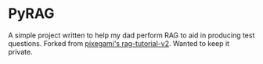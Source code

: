 # PyRAG

A simple project written to help my dad perform RAG to aid in producing test questions. Forked from [pixegami's rag-tutorial-v2](https://github.com/pixegami/rag-tutorial-v2/commit/5e71164a3ab0f78e734e0d79b8c82d4954197fc7). Wanted to keep it private.
